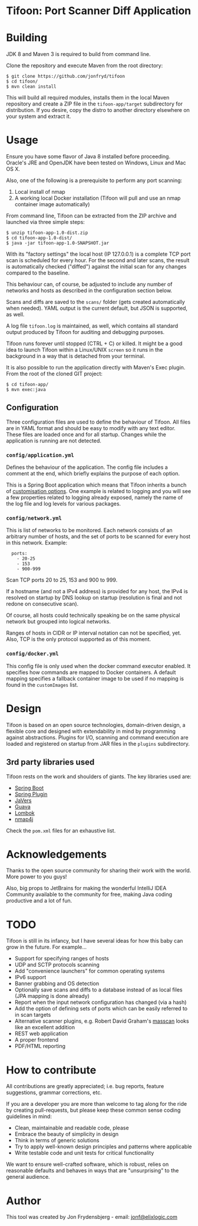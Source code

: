 # Tifoon: Port Scanner Diff Application



# Building

JDK 8 and Maven 3 is required to build from command line.

Clone the repository and execute Maven from the root directory:

    $ git clone https://github.com/jonfryd/tifoon
    $ cd tifoon/
    $ mvn clean install

This will build all required modules, installs them in the local Maven repository and create a ZIP
file in the `tifoon-app/target` subdirectory for distribution. If you desire, copy the distro to
another directory elsewhere on your system and extract it.

# Usage

Ensure you have some flavor of Java 8 installed before proceeding. Oracle's JRE and OpenJDK have been
tested on Windows, Linux and Mac OS X.

Also, one of the following is a prerequisite to perform any port scanning:

1. Local install of nmap
2. A working local Docker installation (Tifoon will pull and use an nmap container image automatically)

From command line, Tifoon can be extracted from the ZIP archive and launched via three simple steps:

    $ unzip tifoon-app-1.0-dist.zip
    $ cd tifoon-app-1.0-dist/
    $ java -jar tifoon-app-1.0-SNAPSHOT.jar

With its "factory settings" the local host (IP 127.0.0.1) is a complete TCP port scan is scheduled
for every hour. For the second and later scans, the result is automatically checked ("diffed") against
the initial scan for any changes compared to the baseline.

This behaviour can, of course, be adjusted to include any number of networks and hosts as described in
the configuration section below.

Scans and diffs are saved to the `scans/` folder (gets created automatically when needed). YAML output
is the current default, but JSON is supported, as well.

A log file `tifoon.log` is maintained, as well, which contains all standard output produced by Tifoon
for auditing and debugging purposes.

Tifoon runs forever until stopped (CTRL + C) or killed. It might be a good idea to launch Tifoon within
a Linux/UNIX `screen` so it runs in the background in a way that is detached from your terminal.

It is also possible to run the application directly with Maven's Exec plugin. From the root of the cloned
GIT project:

    $ cd tifoon-app/
    $ mvn exec:java

## Configuration

Three configuration files are used to define the behaviour of Tifoon. All files are in YAML format and
should be easy to modify with any text editor. These files are loaded once and for all startup. Changes
while the application is running are not detected.

### `config/application.yml`

Defines the behaviour of the application. The config file includes a comment at the end, which briefly
explains the purpose of each option.

This is a Spring Boot application which means that Tifoon inherits a bunch of [customisation options](http://docs.spring.io/spring-boot/docs/current/reference/html/common-application-properties.html).
One example is related to logging and you will see a few properties related to logging already exposed,
namely the name of the log file and log levels for various packages.

### `config/network.yml`

This is list of networks to be monitored. Each network consists of an arbitrary number of hosts, and
the set of ports to be scanned for every host in this network. Example:

      ports:
        - 20-25
        - 153
        - 900-999

Scan TCP ports 20 to 25, 153 and 900 to 999.

If a hostname (and not a IPv4 address) is provided for any host, the IPv4 is resolved on startup by
DNS lookup on startup (resolution is final and not redone on consecutive scan).

Of course, all hosts could technically speaking be on the same physical network but grouped into
logical networks.

Ranges of hosts in CIDR or IP interval notation can not be specified, yet. Also, TCP is the only
protocol supported as of this moment.

### `config/docker.yml`

This config file is only used when the docker command executor enabled. It specifies how commands are
mapped to Docker containers. A default mapping specifies a fallback container image to be used if
no mapping is found in the `customImages` list.

# Design

Tifoon is based on an open source technologies, domain-driven design, a flexible core and designed with
extendability in mind by programming against abstractions. Plugins for I/O, scanning and command
execution are loaded and registered on startup from JAR files in the `plugins` subdirectory.

## 3rd party libraries used

Tifoon rests on the work and shoulders of giants. The key libraries used are:

* [Spring Boot](https://projects.spring.io/spring-boot/)
* [Spring Plugin](https://github.com/spring-projects/spring-plugin)
* [JaVers](http://javers.org/)
* [Guava](https://github.com/google/guava)
* [Lombok](https://projectlombok.org/)
* [nmap4j](https://sourceforge.net/projects/nmap4j/)

Check the `pom.xml` files for an exhaustive list.

# Acknowledgements

Thanks to the open source community for sharing their work with the world. More power to you guys!

Also, big props to JetBrains for making the wonderful IntelliJ IDEA Community available to
the community for free, making Java coding productive and a lot of fun.

# TODO

Tifoon is still in its infancy, but I have several ideas for how this baby can grow in the future.
For example...

* Support for specifying ranges of hosts
* UDP and SCTP protocols scanning
* Add "convenience launchers" for common operating systems
* IPv6 support
* Banner grabbing and OS detection
* Optionally save scans and diffs to a database instead of as local files (JPA mapping is done already)
* Report when the input network configuration has changed (via a hash)
* Add the option of defining sets of ports which can be easily referred to in scan targets
* Alternative scanner plugins, e.g. Robert David Graham's [masscan](https://github.com/robertdavidgraham/masscan) looks like an excellent addition
* REST web application
* A proper frontend
* PDF/HTML reporting

# How to contribute

All contributions are greatly appreciated; i.e. bug reports, feature suggestions, grammar corrections,
etc.

If you are a developer you are more than welcome to tag along for the ride by creating pull-requests,
but please keep these common sense coding guidelines in mind:

* Clean, maintainable and readable code, please
* Embrace the beauty of simplicity in design
* Think in terms of generic solutions
* Try to apply well-known design principles and patterns where applicable
* Write testable code and unit tests for critical functionality

We want to ensure well-crafted software, which is robust, relies on reasonable defaults and behaves
in ways that are "unsurprising" to the general audience.

# Author

This tool was created by Jon Frydensbjerg - email: jonf@elixlogic.com
